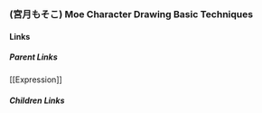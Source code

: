 ### (宮月もそこ) Moe Character Drawing Basic Techniques
#### Links
##### Parent Links
[[Expression]]
##### Children Links
